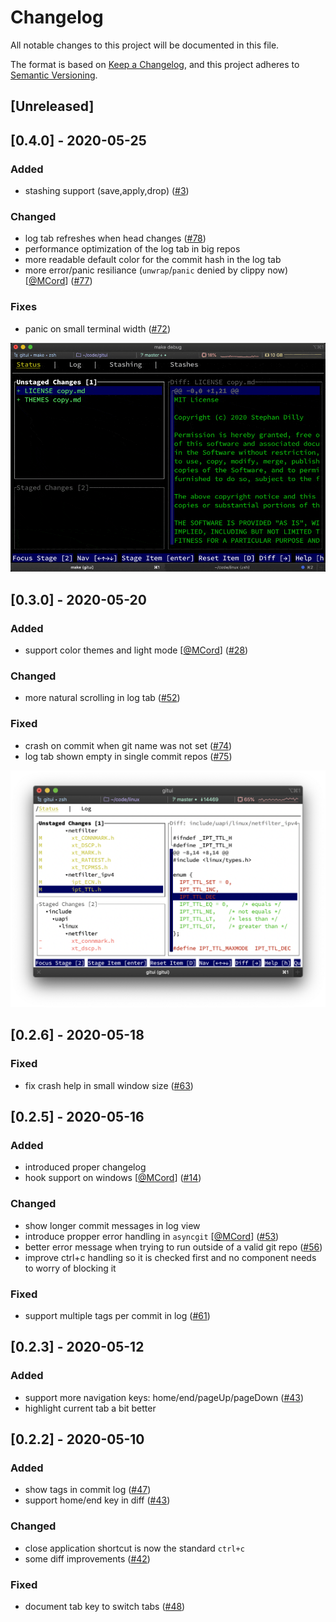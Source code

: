 # Changelog
All notable changes to this project will be documented in this file.

The format is based on [Keep a Changelog](https://keepachangelog.com/en/1.0.0/),
and this project adheres to [Semantic Versioning](https://semver.org/spec/v2.0.0.html).

## [Unreleased]

## [0.4.0] - 2020-05-25

### Added
- stashing support (save,apply,drop) ([#3](https://github.com/extrawurst/gitui/issues/3))

### Changed
- log tab refreshes when head changes ([#78](https://github.com/extrawurst/gitui/issues/78))
- performance optimization of the log tab in big repos
- more readable default color for the commit hash in the log tab
- more error/panic resiliance (`unwrap`/`panic` denied by clippy now) [[@MCord](https://github.com/MCord)] ([#77](https://github.com/extrawurst/gitui/issues/77))

### Fixes
- panic on small terminal width ([#72](https://github.com/extrawurst/gitui/issues/72))

![](assets/stashing.gif)

## [0.3.0] - 2020-05-20

### Added
- support color themes and light mode [[@MCord](https://github.com/MCord)] ([#28](https://github.com/extrawurst/gitui/issues/28))

### Changed
- more natural scrolling in log tab ([#52](https://github.com/extrawurst/gitui/issues/52))

### Fixed
- crash on commit when git name was not set ([#74](https://github.com/extrawurst/gitui/issues/74))
- log tab shown empty in single commit repos ([#75](https://github.com/extrawurst/gitui/issues/75))

![](assets/light-theme.png)

## [0.2.6] - 2020-05-18
### Fixed
- fix crash help in small window size ([#63](https://github.com/extrawurst/gitui/issues/63))

## [0.2.5] - 2020-05-16
### Added
- introduced proper changelog
- hook support on windows [[@MCord](https://github.com/MCord)] ([#14](https://github.com/extrawurst/gitui/issues/14))

### Changed
- show longer commit messages in log view
- introduce propper error handling in `asyncgit` [[@MCord](https://github.com/MCord)] ([#53](https://github.com/extrawurst/gitui/issues/53))
- better error message when trying to run outside of a valid git repo ([#56](https://github.com/extrawurst/gitui/issues/56))
- improve ctrl+c handling so it is checked first and no component needs to worry of blocking it

### Fixed
- support multiple tags per commit in log ([#61](https://github.com/extrawurst/gitui/issues/61))

## [0.2.3] - 2020-05-12
### Added
- support more navigation keys: home/end/pageUp/pageDown ([#43](https://github.com/extrawurst/gitui/issues/43))
- highlight current tab a bit better

## [0.2.2] - 2020-05-10
### Added
- show tags in commit log ([#47](https://github.com/extrawurst/gitui/issues/47))
- support home/end key in diff ([#43](https://github.com/extrawurst/gitui/issues/43))

### Changed
- close application shortcut is now the standard `ctrl+c`
- some diff improvements ([#42](https://github.com/extrawurst/gitui/issues/42))

### Fixed
- document tab key to switch tabs ([#48](https://github.com/extrawurst/gitui/issues/48))
